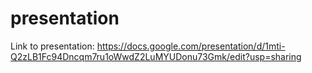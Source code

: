 # presentation

Link to presentation: 
https://docs.google.com/presentation/d/1mti-Q2zLB1Fc94Dncqm7ru1oWwdZ2LuMYUDonu73Gmk/edit?usp=sharing
